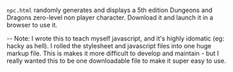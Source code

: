 ``npc.html`` randomly generates and displays a 5th edition Dungeons and
Dragons zero-level non player character. 
Download it and launch it in a browser to use it. 

--
Note:
I wrote this to teach myself javascript, and it's highly idomatic (eg: hacky as hell).
I rolled the stylesheet and javascript files into one huge markup file.
This is makes it more difficult to develop and maintain - but I really
wanted this to be one downloadable file to make it super easy to use.
